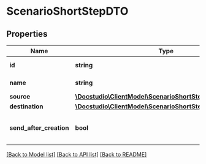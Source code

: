 # ScenarioShortStepDTO

## Properties
Name | Type | Description | Notes
------------ | ------------- | ------------- | -------------
**id** | **string** | Scenario step id | 
**name** | **string** | Scenario step name | 
**source** | [**\Docstudio\ClientModel\ScenarioShortStepTemplateInfoDTO**](ScenarioShortStepTemplateInfoDTO.md) |  | [optional] 
**destination** | [**\Docstudio\ClientModel\ScenarioShortStepTemplateInfoDTO**](ScenarioShortStepTemplateInfoDTO.md) |  | [optional] 
**send_after_creation** | **bool** | Send envelope right after creation | [optional] 

[[Back to Model list]](../../README.md#documentation-for-models) [[Back to API list]](../../README.md#documentation-for-api-endpoints) [[Back to README]](../../README.md)

